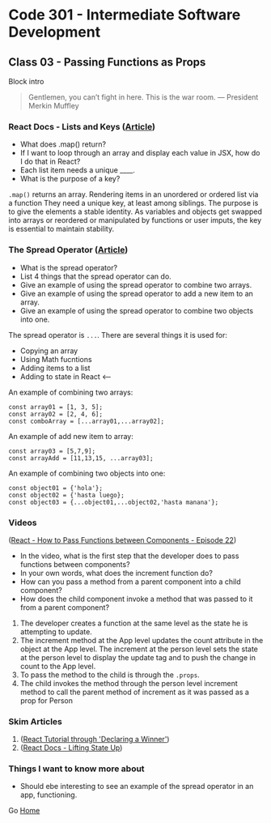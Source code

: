 # Code 301 - Intermediate Software Development

## Class 03 - Passing Functions as Props

Block intro

> Gentlemen, you can’t fight in here. This is the war room. — President Merkin Muffley

### React Docs - Lists and Keys ([Article](https://reactjs.org/docs/lists-and-keys.html))

* What does .map() return?
* If I want to loop through an array and display each value in JSX, how do I do that in React?
* Each list item needs a unique ____.
* What is the purpose of a key?

```.map()``` returns an array.
Rendering items in an unordered or ordered list via a function
They need a unique key, at least among siblings.
The purpose is to give the elements a stable identity. As variables and objects get swapped into arrays or reordered or manipulated by functions or user imputs, the key is essential to maintain stability.

### The Spread Operator ([Article](https://medium.com/coding-at-dawn/how-to-use-the-spread-operator-in-javascript-b9e4a8b06fab))

* What is the spread operator?
* List 4 things that the spread operator can do.
* Give an example of using the spread operator to combine two arrays.
* Give an example of using the spread operator to add a new item to an array.
* Give an example of using the spread operator to combine two objects into one.

The spread operator is ```...```.
There are several things it is used for:
* Copying an array
* Using Math fucntions
* Adding items to a list
* Adding to state in React <--

An example of combining two arrays:

```
const array01 = [1, 3, 5];
const array02 = [2, 4, 6];
const comboArray = [...array01,...array02];
```

An example of add new item to array:

```
const array03 = [5,7,9];
const arrayAdd = [11,13,15, ...array03];
```

An example of combining two objects into one:

```
const object01 = {'hola'};
const object02 = {'hasta luego};
const object03 = {...object01,...object02,'hasta manana'};
```

### Videos

 ([React - How to Pass Functions between Components - Episode 22](https://www.youtube.com/watch?v=c05OL7XbwXU))

* In the video, what is the first step that the developer does to pass functions between components?
* In your own words, what does the increment function do?
* How can you pass a method from a parent component into a child component?
* How does the child component invoke a method that was passed to it from a parent component?

1. The developer creates a function at the same level as the state he is attempting to update.
1. The increment method at the App level updates the count attribute in the object at the App level. The increment at the person level sets the state at the person level to display the update tag and to push the change in count to the App level.
1. To pass the method to the child is through the ```.props```.
1. The child invokes the method through the person level increment method to call the parent method of increment as it was passed as a prop for Person

### Skim Articles

1. ([React Tutorial through 'Declaring a Winner'](https://reactjs.org/tutorial/tutorial.html))
1. ([React Docs - Lifting State Up](https://reactjs.org/docs/lifting-state-up.html))

### Things I want to know more about

* Should ebe interesting to see an example of the spread operator in an app, functioning.

Go [Home](index.md)